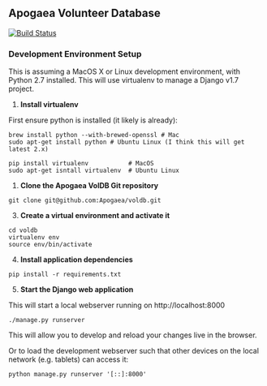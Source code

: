## Apogaea Volunteer Database

[![Build Status](https://travis-ci.org/Apogaea/voldb.png)](https://travis-ci.org/Apogaea/voldb)

### Development Environment Setup

This is assuming a MacOS X or Linux development environment, with Python 2.7 installed.
This will use virtualenv to manage a Django v1.7 project.


1. **Install virtualenv**  
  
  First ensure python is installed (it likely is already): 
 
  ``` 
  brew install python --with-brewed-openssl # Mac
  sudo apt-get install python # Ubuntu Linux (I think this will get latest 2.x)
  
  ```   
  ```
  pip install virtualenv           # MacOS
  sudo apt-get isntall virtualenv  # Ubuntu Linux
  ```
  
1. **Clone the Apogaea VolDB Git repository**

  ```
  git clone git@github.com:Apogaea/voldb.git
  ```

3. **Create a virtual environment and activate it**
  
  ```
  cd voldb
  virtualenv env
  source env/bin/activate
  ```

4. **Install application dependencies**
  
  ```
  pip install -r requirements.txt
  ```

5. **Start the Django web application**

  This will start a local webserver running on http://localhost:8000

  ```
  ./manage.py runserver
  ```
  This will allow you to develop and reload your changes live in the browser.
  
  Or to load the development webserver such that other devices on the local network (e.g. tablets) can access it:
  
  ```
  python manage.py runserver '[::]:8000'
  ```
